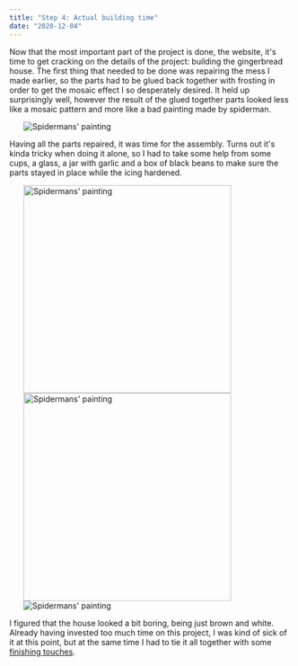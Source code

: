 ```yaml
---
title: "Step 4: Actual building time"
date: "2020-12-04"
---
```


Now that the most important part of the project is done, the website, it's time to get cracking on the details of the project: building the gingerbread house. The first thing that needed to be done was repairing the mess I made earlier, so the parts had to be glued back together with frosting in order to get the mosaic effect I so desperately desired. It held up surprisingly well, however the result of the glued together parts looked less like a mosaic pattern and more like a bad painting made by spiderman.

<img src="https://herrochfru.enzell.se/wp-content/uploads/2020/12/IMG_0555.jpeg" alt="Spidermans' painting" width="" style="padding: 0 25px 0 25px;">

Having all the parts repaired, it was time for the assembly. Turns out it's kinda tricky when doing it alone, so I had to take some help from some cups, a glass, a jar with garlic and a box of black beans to make sure the parts stayed in place while the icing hardened.

<div style="padding: 0 25px 0 25px;">
<img src="https://herrochfru.enzell.se/wp-content/uploads/2020/12/IMG_0555.jpeg" alt="Spidermans' painting" width="370px" style="margin-bottom:0; margin-right: 5px;">
<img src="https://herrochfru.enzell.se/wp-content/uploads/2020/12/IMG_0558.jpeg" alt="Spidermans' painting" width="370px" style="margin-bottom:0;">
</div>

<img src="https://herrochfru.enzell.se/wp-content/uploads/2020/12/IMG_0561.jpeg" alt="Spidermans' painting" width="" style="padding: 0 25px 0 25px;">

I figured that the house looked a bit boring, being just brown and white. Already having invested too much time on this project, I was kind of sick of it at this point, but at the same time I had to tie it all together with some <a href="/finishing-touches">finishing touches</a>.